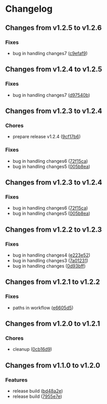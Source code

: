 # Changelog

## Changes from v1.2.5 to v1.2.6

### Fixes
- bug in handling changes7  ([c9efaf9](https://github.com/telicent-oss/telicent-base-images/commit/c9efaf9f61d9866ee678492d1e27b86e1e4c57a4))

## Changes from v1.2.4 to v1.2.5

### Fixes
- bug in handling changes7  ([d97540b](https://github.com/telicent-oss/telicent-base-images/commit/d97540b9498dad8a99ad014864d960f4d5e72e00))

## Changes from v1.2.3 to v1.2.4

### Chores
- prepare release v1.2.4  ([9cf17b6](https://github.com/telicent-oss/telicent-base-images/commit/9cf17b655c8827941f22895b48b5be58cfa15fbd))
### Fixes
- bug in handling changes6  ([72f15ca](https://github.com/telicent-oss/telicent-base-images/commit/72f15ca8e48d0de3235b6b8b0c3af7e9f6c25cde))
- bug in handling changes5  ([005b8ea](https://github.com/telicent-oss/telicent-base-images/commit/005b8ea8ae449ea55a4c8d80cc5ddc724fb0de55))

## Changes from v1.2.3 to v1.2.4

### Fixes
- bug in handling changes6  ([72f15ca](https://github.com/telicent-oss/telicent-base-images/commit/72f15ca8e48d0de3235b6b8b0c3af7e9f6c25cde))
- bug in handling changes5  ([005b8ea](https://github.com/telicent-oss/telicent-base-images/commit/005b8ea8ae449ea55a4c8d80cc5ddc724fb0de55))

## Changes from v1.2.2 to v1.2.3

### Fixes
- bug in handling changes4  ([e223e52](https://github.com/telicent-oss/telicent-base-images/commit/e223e52c829b9d6f607e0827d6d8eaa3dff3e9aa))
- bug in handling changes3  ([7a01231](https://github.com/telicent-oss/telicent-base-images/commit/7a0123196569a9c0f9003bc9413122bddb3171b5))
- bug in handling changes  ([0d93bff](https://github.com/telicent-oss/telicent-base-images/commit/0d93bff074cf1cc2fd8d2ee665929b717ac831c2))

## Changes from v1.2.1 to v1.2.2

### Fixes
- paths in workflow  ([e6605d5](https://github.com/telicent-oss/telicent-base-images/commit/e6605d5bf7cd428e47691be3cf8c5b5a11b108b1))

## Changes from v1.2.0 to v1.2.1

### Chores
- cleanup  ([0cb16d9](https://github.com/telicent-oss/telicent-base-images/commit/0cb16d926a825246717381f0ea924c2629c21d5c))

## Changes from v1.1.0 to v1.2.0

### Features
- release build  ([bd48a2e](https://github.com/telicent-oss/telicent-base-images/commit/bd48a2e3b8c56bb091ff4a3be8624fd55e528644))
- release build  ([7955e7e](https://github.com/telicent-oss/telicent-base-images/commit/7955e7ef1d6d47178ce2e47cefb3848256ea28a9))
